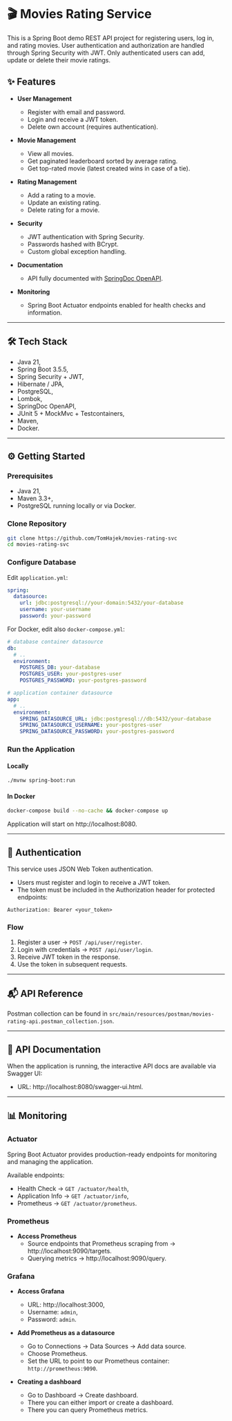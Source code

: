 # 🎬 Movies Rating Service

This is a Spring Boot demo REST API project for registering users, log in, and rating movies.
User authentication and authorization are handled through Spring Security with JWT. Only authenticated
users can add, update or delete their movie ratings.

## ✨ Features

- **User Management**
    - Register with email and password.
    - Login and receive a JWT token.
    - Delete own account (requires authentication).

- **Movie Management**
    - View all movies.
    - Get paginated leaderboard sorted by average rating.
    - Get top-rated movie (latest created wins in case of a tie).

- **Rating Management**
    - Add a rating to a movie.
    - Update an existing rating.
    - Delete rating for a movie.

- **Security**
    - JWT authentication with Spring Security.
    - Passwords hashed with BCrypt.
    - Custom global exception handling.

- **Documentation**
    - API fully documented with [SpringDoc OpenAPI](https://springdoc.org/).

- **Monitoring**
    - Spring Boot Actuator endpoints enabled for health checks and information.

---

## 🛠️ Tech Stack

- Java 21,
- Spring Boot 3.5.5,
- Spring Security + JWT,
- Hibernate / JPA,
- PostgreSQL,
- Lombok,
- SpringDoc OpenAPI,
- JUnit 5 + MockMvc + Testcontainers,
- Maven,
- Docker.

---

## ⚙️ Getting Started

### Prerequisites

- Java 21,
- Maven 3.3+,
- PostgreSQL running locally or via Docker.

### Clone Repository

```bash
git clone https://github.com/TomHajek/movies-rating-svc
cd movies-rating-svc
```

### Configure Database

Edit `application.yml`:

```yaml
spring:
  datasource:
    url: jdbc:postgresql://your-domain:5432/your-database
    username: your-username
    password: your-password
```

For Docker, edit also `docker-compose.yml`:

```yaml
# database container datasource
db:
  # ..
  environment:
    POSTGRES_DB: your-database
    POSTGRES_USER: your-postgres-user
    POSTGRES_PASSWORD: your-postgres-password

# application container datasource
app:
  # ..
  environment:
    SPRING_DATASOURCE_URL: jdbc:postgresql://db:5432/your-database
    SPRING_DATASOURCE_USERNAME: your-postgres-user
    SPRING_DATASOURCE_PASSWORD: your-postgres-password
```

### Run the Application

#### Locally

```bash
./mvnw spring-boot:run
```

#### In Docker

```bash
docker-compose build --no-cache && docker-compose up
```

Application will start on http://localhost:8080.

---

## 🔑 Authentication

This service uses JSON Web Token authentication.
- Users must register and login to receive a JWT token.
- The token must be included in the Authorization header for protected endpoints:

```http
Authorization: Bearer <your_token>
```

### Flow

1. Register a user → `POST /api/user/register`. 
2. Login with credentials → `POST /api/user/login`. 
3. Receive JWT token in the response. 
4. Use the token in subsequent requests.

---

## 📬 API Reference

Postman collection can be found in `src/main/resources/postman/movies-rating-api.postman_collection.json`.

---

## 📖 API Documentation

When the application is running, the interactive API docs are available via Swagger UI:
- URL: http://localhost:8080/swagger-ui.html.

---

## 📊 Monitoring

### Actuator

Spring Boot Actuator provides production-ready endpoints for monitoring and managing the application.

Available endpoints:
- Health Check → `GET /actuator/health`,
- Application Info → `GET /actuator/info`,
- Prometheus → `GET /actuator/prometheus`.

### Prometheus

- **Access Prometheus**
  - Source endpoints that Prometheus scraping from → http://localhost:9090/targets.
  - Querying metrics → http://localhost:9090/query.

### Grafana

- **Access Grafana** 
  - URL: http://localhost:3000,
  - Username: `admin`,
  - Password: `admin`.

- **Add Prometheus as a datasource**
  - Go to Connections → Data Sources → Add data source.
  - Choose Prometheus.
  - Set the URL to point to our Prometheus container: `http://prometheus:9090`.

- **Creating a dashboard**
  - Go to Dashboard → Create dashboard.
  - There you can either import or create a dashboard.
  - There you can query Prometheus metrics.
